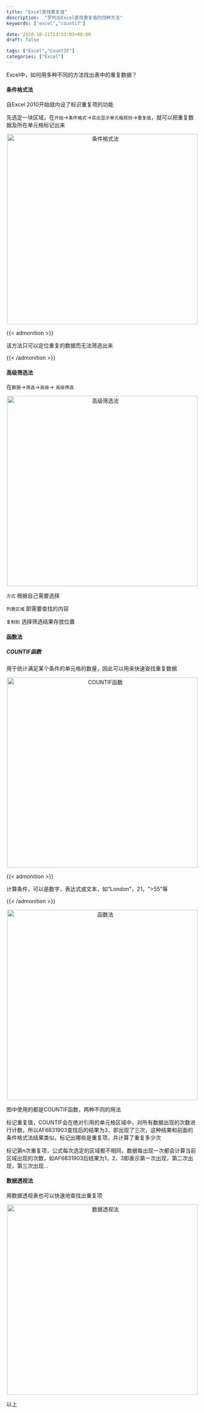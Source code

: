 ```yaml
---
title: "Excel查找重复值"
description:  "罗列出Excel查找重复值的四种方法"
keywords: ["excel","countif"]

date: 2020-10-21T23:53:03+08:00
draft: false

tags: ["Excel","CountIF"]
categories: ["Excel"]
---
```




Excel中，如何用多种不同的方法找出表中的重复数据？

<!--more-->

#### 条件格式法

自Excel 2010开始就内设了标识重复项的功能

先选定一块区域，在`开始`→`条件格式`→`突出显示单元格规则`→`重复值`，就可以把重复数据及所在单元格标记出来

<center>
    <img class="jf-image-shadow" src="/images/gif/excel-find-duplicate-values1.gif" title="条件格式法" width="500px" />
</center>

{{< admonition >}}

该方法只可以定位重复的数据而无法筛选出来

{{< /admonition >}}

#### 高级筛选法

在`数据`→`筛选`→`高级`→ `高级筛选`

<center>
    <img class="jf-image-shadow" src="/images/gif/excel-find-duplicate-values2.gif" title="高级筛选法" width="500px" />
</center>

`方式` 根据自己需要选择

`列表区域` 即需要查找的内容

`复制到` 选择筛选结果存放位置

#### 函数法

##### COUNTIF函数

用于统计满足某个条件的单元格的数量，因此可以用来快速查找重复数据

<center>
    <img class="jf-image-shadow" src="/images/still-image/excel-find-duplicate-values-countif.jpg" title="COUNTIF函数" width="500px" />
</center>

{{< admonition >}}

计算条件，可以是数字，表达式或文本，如"London"，21，">55"等

{{< /admonition >}}

<center>
    <img class="jf-image-shadow" src="/images/gif/excel-find-duplicate-values3.gif" title="函数法" width="500px" />
</center>

图中使用的都是COUNTIF函数，两种不同的用法

标记重复值，COUNTIF会在绝对引用的单元格区域中，对所有数据出现的次数进行计数，所以AF6831903查找后的结果为3，即出现了三次，这种结果和前面的条件格式法结果类似，标记出哪些是重复项，并计算了重复多少次

标记第n次重复项，公式每次选定的区域都不相同，数据每出现一次都会计算当前区域出现的次数，如AF6831903后结果为1，2，3即表示第一次出现，第二次出现，第三次出现...

#### 数据透视法

用数据透视表也可以快速地查找出重复项

<center>
    <img class="jf-image-shadow" src="/images/gif/excel-find-duplicate-values4.gif" title="数据透视法" width="500px" />
</center>


以上


